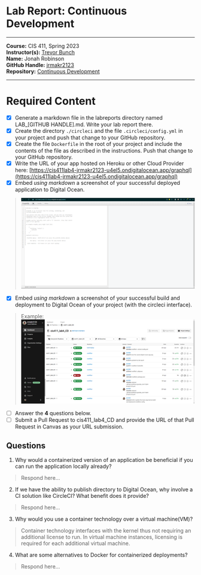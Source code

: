 # Lab Report: Continuous Development  
___
**Course:** CIS 411, Spring 2023  
**Instructor(s):** [Trevor Bunch](https://github.com/trevordbunch)  
**Name:** Jonah Robinson  
**GitHub Handle:** [jrmakr2123](https://github.com/jrmakr2123)  
**Repository:** [Continuous Development](https://github.com/jrmakr2123/cis411_lab4_CD) 
<!-- **Collaborators:**  -->
___

# Required Content

- [x] Generate a markdown file in the labreports directory named LAB_[GITHUB HANDLE].md. Write your lab report there.
- [x] Create the directory ```./circleci``` and the file ```.circleci/config.yml``` in your project and push that change to your GitHub repository.
- [x] Create the file ```Dockerfile``` in the root of your project and include the contents of the file as described in the instructions. Push that change to your GitHub repository.
- [x] Write the URL of your app hosted on Heroku or other Cloud Provider here:  [https://cis411lab4-jrmakr2123-u4el5.ondigitalocean.app/graphql](https://cis411lab4-jrmakr2123-u4el5.ondigitalocean.app/graphql)
- [x] Embed _using markdown_ a screenshot of your successful deployed application to Digital Ocean.  
> ![Successful Build](./../assets/digital%20ocean%20app.png)
- [x] Embed _using markdown_ a screenshot of your successful build and deployment to Digital Ocean of your project (with the circleci interface).  
> Example: ![Successful Build](./../assets/digital%20ocean%20circleci%20test.png)
- [ ] Answer the **4** questions below.
- [ ] Submit a Pull Request to cis411_lab4_CD and provide the URL of that Pull Request in Canvas as your URL submission.

## Questions
1. Why would a containerized version of an application be beneficial if you can run the application locally already?
> Respond here...
2. If we have the ability to publish directory to Digital Ocean, why involve a CI solution like CircleCI? What benefit does it provide?
> Respond here...
3. Why would you use a container technology over a virtual machine(VM)?
> Container technology interfaces with the kernel thus not requiring an additional license to run. In virtual machine instances, licensing is required for each additional virtual machine. 
4. What are some alternatives to Docker for containerized deployments?
> Respond here...